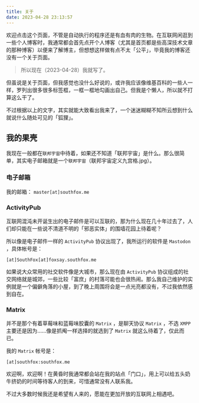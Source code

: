 ```yaml
---
title: 关于
date: 2023-04-28 23:13:57
---
```


欢迎点击这个页面，不管是自动执行的程序还是有血有肉的生物。在互联网闲逛到一些个人博客时，我通常都会首先点开个人博客（尤其是首页都是些高深技术文章的那种博客）以便来了解博主，但想想这样做有点不太「公平」，毕竟我的博客还没有一个关于页面。

> 所以现在（2023-04-28）我就写了。

但虽说是关于页面，但我感觉也没什么好说的，或许我应该像维基百科的一些人一样，罗列出很多很多标签框，一框一框地勾画出自己。但我是个懒人，所以就不打算这么干了。

不过根据以上的文字，其实就能大致看出我来了，一个迷迷糊糊不知所云想到什么就说什么随处可见的「狐狸」。

## 我的果壳

我现在一般都在`联邦宇宙`中待着，如果还不知道「联邦宇宙」是什么。那么很简单，其实电子邮箱就是一个`联邦宇宙`（联邦宇宙定义九宫格.jpg）。

### 电子邮箱

我的邮箱： `master[at]southfox.me`

### ActivityPub

互联网混沌未开诞生出的电子邮件是可以互联的，那为什么现在几十年过去了，人们却只能在一些说不清道不明的「邪恶实体」的围墙花园上待着呢？

所以像是电子邮件一样的 `ActivityPub` 协议出现了，我所运行的软件是 `Mastodon` ，具体帐号是：

`[at]SouthFox[at]foxsay.southfox.me`

如果说大众常用的社交软件像是大城市，那么现在由 `ActivityPub` 协议组成的社交网络就是城郊，一些比较「富庶」的村落可能也会很热闹。那么我自己维护的实例就是一个偏僻角落的小屋，到了晚上周围将会是一点光亮都没有，不过我依然感到自在。

### Matrix

并不是那个有着草莓味和蓝莓味胶囊的 `Matrix` ，是聊天协议 `Matrix` ，不选 `XMPP` 主要还是因为……像是抓阄一样选择的就选到了 `Matrix` 就这么待着了，仅此而已。

我的 `Matrix` 帐号是： 

`[at]southfox:southfox.me`

欢迎啊，欢迎啊！在黄昏时我通常都会站在我的站点「门口」，用上可以给五头奶牛挤奶的时间等待客人的到来，可惜通常没有人联系我。

不过大多数时候我还是希望有人来的，愿能在更加开放的互联网上相遇吧。



